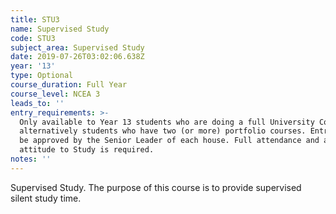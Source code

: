 ```yaml
---
title: STU3
name: Supervised Study
code: STU3
subject_area: Supervised Study
date: 2019-07-26T03:02:06.638Z
year: '13'
type: Optional
course_duration: Full Year
course_level: NCEA 3
leads_to: ''
entry_requirements: >-
  Only available to Year 13 students who are doing a full University Course or
  alternatively students who have two (or more) portfolio courses. Entry is to
  be approved by the Senior Leader of each house. Full attendance and a positive
  attitude to Study is required.
notes: ''
---
```

Supervised Study. The purpose of this course is to provide supervised silent study time.
